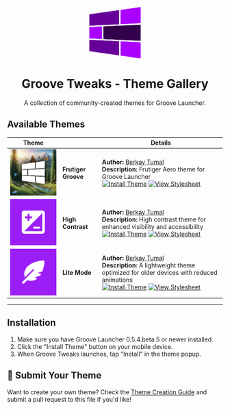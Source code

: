 <div align="center">
<img src="metadata/en-US/images/icon-transparent.png" width="120">

# Groove Tweaks - Theme Gallery
A collection of community-created themes for Groove Launcher.
</div>

## Available Themes

| Theme | | Details |
|-|-|-|
| <img src="themes/frutiger/icon.webp" width="200"> | **Frutiger Groove** | **Author:** [Berkay Tumal](https://github.com/berkaytumal) <br> **Description:** Frutiger Aero theme for Groove Launcher <br> [![Install Theme](https://img.shields.io/badge/Install-Theme-AA00FF?style=for-the-badge)](https://groovelauncher.org/redirect?url=groove:?installStyle=https://raw.githubusercontent.com/groovelauncher/GrooveLauncher/refs/heads/main/themes/frutiger/style.css) [![View Stylesheet](https://img.shields.io/badge/View-Stylesheet-green?style=for-the-badge)](https://raw.githubusercontent.com/groovelauncher/GrooveLauncher/refs/heads/main/themes/frutiger/style.css) |
| <img src="themes/high-contrast/icon.webp" width="200"> | **High Contrast**   | **Author:** [Berkay Tumal](https://github.com/berkaytumal) <br> **Description:** High contrast theme for enhanced visibility and accessibility <br> [![Install Theme](https://img.shields.io/badge/Install-Theme-AA00FF?style=for-the-badge)](https://groovelauncher.org/redirect?url=groove:?installStyle=https://raw.githubusercontent.com/groovelauncher/GrooveLauncher/refs/heads/main/themes/high-contrast/style.css) [![View Stylesheet](https://img.shields.io/badge/View-Stylesheet-green?style=for-the-badge)](https://raw.githubusercontent.com/groovelauncher/GrooveLauncher/refs/heads/main/themes/high-contrast/style.css) |
| <img src="themes/lite-mode/icon.webp" width="200"> | **Lite Mode**       | **Author:** [Berkay Tumal](https://github.com/berkaytumal) <br> **Description:** A lightweight theme optimized for older devices with reduced animations <br> [![Install Theme](https://img.shields.io/badge/Install-Theme-AA00FF?style=for-the-badge)](https://groovelauncher.org/redirect?url=groove:?installStyle=https://raw.githubusercontent.com/groovelauncher/GrooveLauncher/refs/heads/main/themes/lite-mode/style.css) [![View Stylesheet](https://img.shields.io/badge/View-Stylesheet-green?style=for-the-badge)](https://raw.githubusercontent.com/groovelauncher/GrooveLauncher/refs/heads/main/themes/lite-mode/style.css) |

---

## Installation

1. Make sure you have Groove Launcher 0.5.4.beta.5 or newer installed.
2. Click the "Install Theme" button on your mobile device.
3. When Groove Tweaks launches, tap "Install" in the theme popup.

## 🎨 Submit Your Theme

Want to create your own theme? Check the [Theme Creation Guide](./README.md#writing-styles-for-groove-tweaks) and submit a pull request to this file if you'd like!